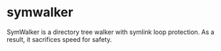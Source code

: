 # symwalker

SymWalker is a directory tree walker with symlink loop protection. As a result, it sacrifices speed for safety.